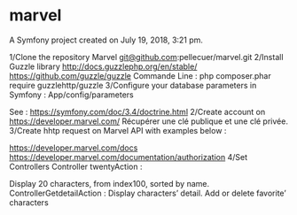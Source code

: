marvel
======

A Symfony project created on July 19, 2018, 3:21 pm.

1/Clone the repository Marvel
git@github.com:pellecuer/marvel.git
2/Install Guzzle library
http://docs.guzzlephp.org/en/stable/
https://github.com/guzzle/guzzle 
Commande Line : php composer.phar require guzzlehttp/guzzle
3/Configure your database parameters in Symfony :
App/config/parameters

See : https://symfony.com/doc/3.4/doctrine.html
2/Create account on https://developer.marvel.com/ 
Récupérer une clé publique et une clé privée.
3/Create hhtp request on Marvel API with examples below :

https://developer.marvel.com/docs
https://developer.marvel.com/documentation/authorization
4/Set Controllers
Controller twentyAction :

Display 20 characters, from index100, sorted by name.
ControllerGetdetailAction :
Display characters’ detail. 
Add or delete favorite’ characters